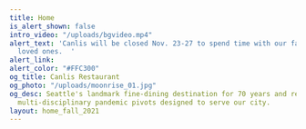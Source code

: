 ```yaml
---
title: Home
is_alert_shown: false
intro_video: "/uploads/bgvideo.mp4"
alert_text: 'Canlis will be closed Nov. 23-27 to spend time with our families and
  loved ones.  '
alert_link: 
alert_color: "#FFC300"
og_title: Canlis Restaurant
og_photo: "/uploads/moonrise_01.jpg"
og_desc: Seattle's landmark fine-dining destination for 70 years and recent home to
  multi-disciplinary pandemic pivots designed to serve our city.
layout: home_fall_2021
---
```


